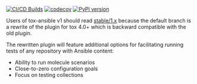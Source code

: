 [![CI/CD Builds](https://github.com/tox-dev/tox-ansible/workflows/tox/badge.svg)](https://github.com/tox-dev/tox-ansible/actions)
[![codecov](https://codecov.io/gh/tox-dev/tox-ansible/branch/main/graph/badge.svg)](https://codecov.io/gh/tox-dev/tox-ansible)
[![PyPI version](https://badge.fury.io/py/tox-ansible.svg)](https://badge.fury.io/py/tox-ansible)

Users of tox-ansible v1 should read [stable/1.x](https://github.com/tox-dev/tox-ansible/tree/stable/1.x#readme)
because the default branch is a rewrite of the plugin for tox 4.0+ which is
backward compatible with the old plugin.

The rewritten plugin will feature additional options for facilitating
running tests of any repository with Ansible content:

- Ability to run molecule scenarios
- Close-to-zero configuration goals
- Focus on testing collections
